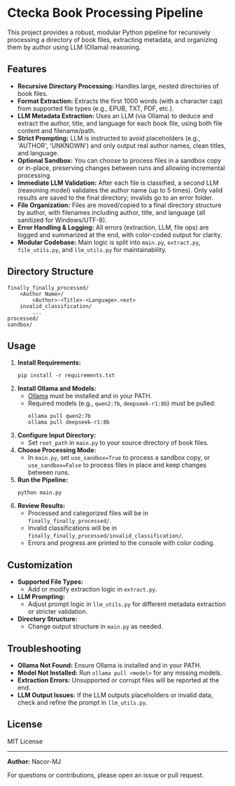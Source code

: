 # Ctecka Book Processing Pipeline

This project provides a robust, modular Python pipeline for recursively processing a directory of book files, extracting metadata, and organizing them by author using LLM (Ollama) reasoning.

## Features
- **Recursive Directory Processing:** Handles large, nested directories of book files.
- **Format Extraction:** Extracts the first 1000 words (with a character cap) from supported file types (e.g., EPUB, TXT, PDF, etc.).
- **LLM Metadata Extraction:** Uses an LLM (via Ollama) to deduce and extract the author, title, and language for each book file, using both file content and filename/path.
- **Strict Prompting:** LLM is instructed to avoid placeholders (e.g., 'AUTHOR', 'UNKNOWN') and only output real author names, clean titles, and language.
- **Optional Sandbox:** You can choose to process files in a sandbox copy or in-place, preserving changes between runs and allowing incremental processing.
- **Immediate LLM Validation:** After each file is classified, a second LLM (reasoning model) validates the author name (up to 5 times). Only valid results are saved to the final directory; invalids go to an error folder.
- **File Organization:** Files are moved/copied to a final directory structure by author, with filenames including author, title, and language (all sanitized for Windows/UTF-8).
- **Error Handling & Logging:** All errors (extraction, LLM, file ops) are logged and summarized at the end, with color-coded output for clarity.
- **Modular Codebase:** Main logic is split into `main.py`, `extract.py`, `file_utils.py`, and `llm_utils.py` for maintainability.

## Directory Structure
```
finally_finally_processed/
    <Author Name>/
        <Author>-<Title>-<Language>.<ext>
    invalid_classification/
        ...
processed/
sandbox/
```

## Usage
1. **Install Requirements:**
   ```
   pip install -r requirements.txt
   ```
2. **Install Ollama and Models:**
   - [Ollama](https://ollama.com/) must be installed and in your PATH.
   - Required models (e.g., `qwen2:7b`, `deepseek-r1:8b`) must be pulled:
     ```
     ollama pull qwen2:7b
     ollama pull deepseek-r1:8b
     ```
3. **Configure Input Directory:**
   - Set `root_path` in `main.py` to your source directory of book files.
4. **Choose Processing Mode:**
   - In `main.py`, set `use_sandbox=True` to process a sandbox copy, or `use_sandbox=False` to process files in place and keep changes between runs.
5. **Run the Pipeline:**
   ```
   python main.py
   ```
6. **Review Results:**
   - Processed and categorized files will be in `finally_finally_processed/`.
   - Invalid classifications will be in `finally_finally_processed/invalid_classification/`.
   - Errors and progress are printed to the console with color coding.

## Customization
- **Supported File Types:**
  - Add or modify extraction logic in `extract.py`.
- **LLM Prompting:**
  - Adjust prompt logic in `llm_utils.py` for different metadata extraction or stricter validation.
- **Directory Structure:**
  - Change output structure in `main.py` as needed.

## Troubleshooting
- **Ollama Not Found:** Ensure Ollama is installed and in your PATH.
- **Model Not Installed:** Run `ollama pull <model>` for any missing models.
- **Extraction Errors:** Unsupported or corrupt files will be reported at the end.
- **LLM Output Issues:** If the LLM outputs placeholders or invalid data, check and refine the prompt in `llm_utils.py`.

## License
MIT License

---

**Author:** Nacor-MJ

For questions or contributions, please open an issue or pull request.

